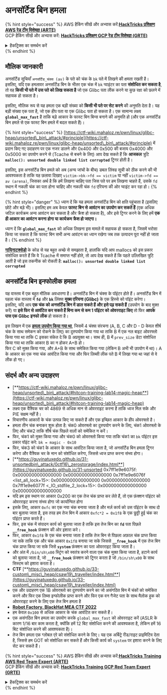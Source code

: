 # अनसॉर्टेड बिन हमला

{% hint style="success" %}
AWS हैकिंग सीखें और अभ्यास करें:<img src="/.gitbook/assets/arte.png" alt="" data-size="line">[**HackTricks प्रशिक्षण AWS रेड टीम विशेषज्ञ (ARTE)**](https://training.hacktricks.xyz/courses/arte)<img src="/.gitbook/assets/arte.png" alt="" data-size="line">\
GCP हैकिंग सीखें और अभ्यास करें: <img src="/.gitbook/assets/grte.png" alt="" data-size="line">[**HackTricks प्रशिक्षण GCP रेड टीम विशेषज्ञ (GRTE)**<img src="/.gitbook/assets/grte.png" alt="" data-size="line">](https://training.hacktricks.xyz/courses/grte)

<details>

<summary>हैकट्रिक्स का समर्थन करें</summary>

* [**सदस्यता योजनाएं**](https://github.com/sponsors/carlospolop) की जाँच करें!
* **शामिल हों** 💬 [**डिस्कॉर्ड समूह**](https://discord.gg/hRep4RUj7f) या [**टेलीग्राम समूह**](https://t.me/peass) या हमें **ट्विटर** 🐦 [**@hacktricks\_live**](https://twitter.com/hacktricks\_live)** पर फॉलो** करें।
* **हैकिंग ट्रिक्स साझा करें** द्वारा PR जमा करके [**HackTricks**](https://github.com/carlospolop/hacktricks) और [**HackTricks Cloud**](https://github.com/carlospolop/hacktricks-cloud) github रेपो में।

</details>
{% endhint %}

## मौलिक जानकारी

अनसॉर्टेड सूचियाँ `अनसॉर्टेड_चंक्स (av)` के पते को चंक के `bk` पते में लिखने की क्षमता रखती है। इसलिए, यदि एक हमलावर अनसॉर्टेड बिन के भीतर एक चंक में `bk` प्वाइंटर का पता **संशोधित कर सकता है**, तो वह **किसी भी पते में उस पते को लिख सकता है** जो एक Glibc पता लीक करने या कुछ रक्षा को छलने में सहायक हो सकता है।

इसलिए, मौलिक रूप से यह हमला एक बड़ी संख्या को **किसी भी पते पर सेट करने** की अनुमति देता है। यह बड़ी संख्या एक पता है, जो एक हीप पता या एक Glibc पता हो सकता है। एक सामान्य लक्ष्य **`global_max_fast`** है ताकि बड़े आकार के फास्ट बिन बिन्स बनाने की अनुमति हो (और एक अनसॉर्टेड बिन हमले से एक फास्ट बिन हमले में बदल सकते हैं)।

{% hint style="success" %}
[https://ctf-wiki.mahaloz.re/pwn/linux/glibc-heap/unsorted\_bin\_attack/#principle](https://ctf-wiki.mahaloz.re/pwn/linux/glibc-heap/unsorted\_bin\_attack/#principle) में प्रदान किए गए उदाहरण पर एक नजर डालने और 0x400 और 0x500 की बजाय 0x4000 और 0x5000 का उपयोग करने से (Tcache से बचने के लिए) आप देख सकते हैं कि **आजकल** त्रुटि **`malloc(): unsorted double linked list corrupted`** ट्रिगर होती है।

इसलिए, इस अनसॉर्टेड बिन हमले को अब (अन्य जांचों के बीच) डबल लिंक्ड सूची को ठीक करने की भी आवश्यकता है ताकि यह छलावा दिखाए `victim->bk->fd == victim` या नहीं `victim->fd == av (arena)`, जिसका अर्थ है कि हमें लिखना चाहिए पता जिस पते पर हम लिखना चाहते हैं, उसके `fd` स्थान में नकली चंक का पता होना चाहिए और नकली चंक `fd` एरियना की ओर प्वाइंट कर रहा हो।
{% endhint %}

{% hint style="danger" %}
ध्यान दें कि यह हमला अनसॉर्टेड बिन को क्षति पहुंचाता है (इसलिए छोटे और बड़े भी)। इसलिए हम अब केवल **फास्ट बिन से आवंटन का उपयोग कर सकते हैं** (एक अधिक जटिल कार्यक्रम अन्य आवंटन कर सकता है और क्रैश हो सकता है), और इसे ट्रिगर करने के लिए हमें **एक ही आकार का आवंटन करना होगा या कार्यक्रम क्रैश हो जाएगा।**

ध्यान दें कि **`global_max_fast`** को अधिक लिखना इस मामले में सहायक हो सकता है, जिसमें भरोसा किया जा सकता है कि फास्ट बिन सभी अन्य आवंटन का ध्यान रखेगा जब तक उत्पादन पूरा नहीं हो जाता है।
{% endhint %}

[**गायिनाटक्सेडो**](https://guyinatuxedo.github.io/31-unsortedbin\_attack/unsorted\_explanation/index.html) के कोड से यह बहुत अच्छे से समझाता है, हालांकि यदि आप mallocs को इस प्रकार संशोधित करते हैं कि वे Tcache में समाप्त नहीं होते, तो आप देख सकते हैं कि पहले उल्लिखित त्रुटि आती है जो इस तकनीक को रोकती है: **`malloc(): unsorted double linked list corrupted`**

## अनसॉर्टेड बिन इनफोलीक हमला

यह वास्तव में एक बहुत मौलिक अवधारणा है। अनसॉर्टेड बिन में चंक्स के पॉइंटर होते हैं। अनसॉर्टेड बिन में पहला चंक वास्तव में **`fd`** और **`bk`** लिंक्स **मुख्य एरियना (Glibc)** के एक हिस्से को पॉइंट करेगा।\
इसलिए, यदि आप **एक चंक को अनसॉर्टेड बिन में डाल सकते हैं और इसे पढ़ सकते हैं** (उपयोग के बाद मुक्त करें) या **इसे फिर से आवंटित कर सकते हैं बिना कम से कम 1 पॉइंटर को ओवरराइट किए** तो फिर **आपके पास एक Glibc इनफो लीक** हो सकता है।

इस लिखन में एक [**हमला उपयोग किया गया था**](https://guyinatuxedo.github.io/33-custom\_misc\_heap/csaw18\_alienVSsamurai/index.html), जिसमें 4 चंक्स संरचना (A, B, C और D - D केवल शीर्ष चंक के साथ समेकन को रोकने के लिए) का दुरुपयोग किया गया था ताकि B में एक नल बाइट ओवरफ्लो किया गया था ताकि C इसका संकेत दे कि B अप्रयुक्त था। साथ ही, B में `prev_size` डेटा संशोधित किया गया था ताकि आकार B का न होकर A+B हो।\
फिर C को मुक्त किया गया, और A+B के साथ समेकित किया गया (लेकिन B अभी भी उपयोग में था)। A के आकार का एक नया चंक आवंटित किया गया और फिर लिब्सी लीक पते B में लिखा गया था जहां से वे लीक हो गए।

## संदर्भ और अन्य उदाहरण

* [**https://ctf-wiki.mahaloz.re/pwn/linux/glibc-heap/unsorted\_bin\_attack/#hitcon-training-lab14-magic-heap**](https://ctf-wiki.mahaloz.re/pwn/linux/glibc-heap/unsorted\_bin\_attack/#hitcon-training-lab14-magic-heap)
* लक्ष्य एक वैश्विक चर को 4869 से अधिक मान से ओवरराइट करना है ताकि ध्वज मिल सके और PIE सक्षम नहीं है।
* विचारणीय आकारों के चंक उत्पन्न किए जा सकते हैं और एक इच्छित आकार के हीप ओवरफ्लो है।
* हमला तीन चंक बनाकर शुरू होता है: चंक0 ओवरफ्लो का दुरुपयोग करने के लिए, चंक1 ओवरफ्लो के लिए और चंक2 ताकि शीर्ष चंक पिछले वालों को समेकित न करें।
* फिर, चंक1 को मुक्त किया गया और चंक0 को ओवरफ्लो किया गया ताकि चंक1 का `bk` पॉइंटर इस प्रकार पॉइंट करे: `bk = magic - 0x10`
* फिर, चंक3 को चंक1 के आकार के साथ आवंटित किया जाता है, जो अनसॉर्टेड बिन हमला ट्रिगर करेगा और वैश्विक चर के मान को संशोधित करेगा, जिससे ध्वज प्राप्त करना संभव होगा।
* [**https://guyinatuxedo.github.io/31-unsortedbin\_attack/0ctf16\_zerostorage/index.html**](https://guyinatuxedo.github.io/31-unsorted
</strong>0x7ff1e9e6075f: 0x0000000000000000      0x0000000000000000
0x7ff1e9e6076f &#x3C;list_all_lock+15>:      0x0000000000000000      0x0000000000000000
0x7ff1e9e6077f &#x3C;_IO_stdfile_2_lock+15>: 0x0000000000000000      0x0000000000000000
</code></pre>
* यदि हम इस स्थान पर आकार 0x200 का एक तेज चंक प्राप्त कर लेते हैं, तो एक फ़ंक्शन पॉइंटर को ओवरराइट करना संभव होगा जो कार्यान्वित होगा
* इसके लिए, आकार `0xfc` का एक नया चंक बनाया जाता है और मर्ज़ कार्य को उस पॉइंटर के साथ दो बार बुलाया जाता है, इस तरह हम तेज बिन में आकार `0xfc*2 = 0x1f8` के एक छुट्टी हुई चंक का पॉइंटर प्राप्त करते हैं।
* फिर, इस चंक में संपादन कार्य को बुलाया जाता है ताकि इस तेज बिन का **`fd`** पता पिछले **`__free_hook`** फ़ंक्शन की ओर इशारा करे।
* फिर, आकार `0x1f8` के एक चंक बनाया जाता है ताकि तेज बिन से पिछला अफ़ाल चंक प्राप्त किया जा सके ताकि एक और चंक आकार `0x1f8` बनाया जा सके जिससे **`__free_hook`** में एक तेज बिन चंक प्राप्त किया जा सके जिसे **`system`** फ़ंक्शन का पता ओवरराइट किया जाता है।
* और अंत में `/bin/sh\x00` स्ट्रिंग को स्वतंत्र करने वाला एक चंक मुक्त किया जाता है, हटाने कार्य को बुलाया जाता है, जो **`__free_hook`** फ़ंक्शन को ट्रिगर करता है जो `/bin/sh\x00` के साथ सिस्टम को इशारा करता है।
* **CTF** [**https://guyinatuxedo.github.io/33-custom\_misc\_heap/csaw19\_traveller/index.html**](https://guyinatuxedo.github.io/33-custom\_misc\_heap/csaw19\_traveller/index.html)
* एक और उदाहरण एक 1B ओवरफ़्लो का दुरुपयोग करने का जो असंगठित बिन में चंकों को समेकित करने और फिर एक लिब्स इन्फोलीक प्राप्त करने और फिर एक वन गैजेट पता के साथ मैलोक हुक को ओवरराइट करने के लिए एक तेज बिन हमला है
* [**Robot Factory. BlackHat MEA CTF 2022**](https://7rocky.github.io/en/ctf/other/blackhat-ctf/robot-factory/)
* हम केवल `0x100` से अधिक आकार के चंक आवंटित कर सकते हैं।
* एक असंगठित बिन हमला का उपयोग करके `global_max_fast` को ओवरराइट करें (ASLR के कारण 1/16 बार काम करता है, क्योंकि हमें 12 बिट संशोधित करने की आवश्यकता है, लेकिन हमें 16 बिट संशोधित करने की आवश्यकता है)।
* तेज बिन हमला एक ग्लोबल एरे को संशोधित करने के लिए। यह एक अर्बिट्रे रीड/राइट प्राइमिटिव देता है, जिससे हम GOT को संशोधित कर सकते हैं और किसी कार्य को `system` पर इशारा करने के लिए सेट कर सकते हैं।

{% hint style="success" %}
AWS हैकिंग सीखें और अभ्यास करें:<img src="/.gitbook/assets/arte.png" alt="" data-size="line">[**HackTricks Training AWS Red Team Expert (ARTE)**](https://training.hacktricks.xyz/courses/arte)<img src="/.gitbook/assets/arte.png" alt="" data-size="line">\
GCP हैकिंग सीखें और अभ्यास करें: <img src="/.gitbook/assets/grte.png" alt="" data-size="line">[**HackTricks Training GCP Red Team Expert (GRTE)**<img src="/.gitbook/assets/grte.png" alt="" data-size="line">](https://training.hacktricks.xyz/courses/grte)

<details>

<summary>हैकट्रिक्स का समर्थन करें</summary>

* [**सदस्यता योजनाएं**](https://github.com/sponsors/carlospolop) की जाँच करें!
* **शामिल हों** 💬 [**डिस्कॉर्ड समूह**](https://discord.gg/hRep4RUj7f) या [**टेलीग्राम समूह**](https://t.me/peass) या हमें **ट्विटर** 🐦 [**@hacktricks\_live**](https://twitter.com/hacktricks\_live)** पर फॉलो** करें।
* **हैकिंग ट्रिक्स साझा करें, हैकट्रिक्स** [**HackTricks**](https://github.com/carlospolop/hacktricks) और [**HackTricks Cloud**](https://github.com/carlospolop/hacktricks-cloud) github रेपो में PR जमा करके।

</details>
{% endhint %}
